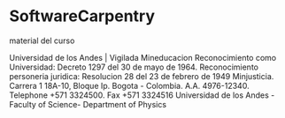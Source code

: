 # SoftwareCarpentry
material del curso


Universidad de los Andes | Vigilada Mineducacion Reconocimiento como Universidad: Decreto 1297 del 30 de mayo de 1964. Reconocimiento personeria juridica: Resolucion 28 del 23 de febrero de 1949 Minjusticia. Carrera 1 18A-10, Bloque Ip. Bogota - Colombia. A.A. 4976-12340. Telephone +571 3324500. Fax +571 3324516 Universidad de los Andes - Faculty of Science- Department of Physics
